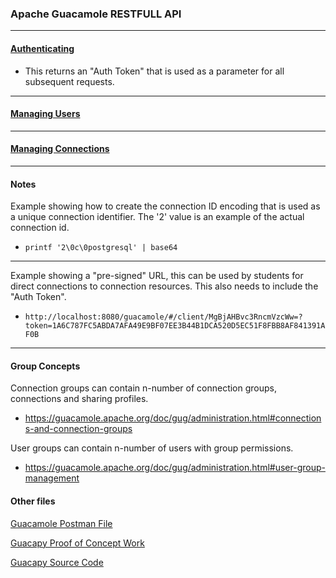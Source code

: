 ### Apache Guacamole RESTFULL API

***
#### [Authenticating](./Auth.md) 
- This returns an "Auth Token" that is used as a parameter for all subsequent requests.
***
#### [Managing Users](./User.md)
***
#### [Managing Connections](./Connection.md)
***
#### Notes

Example showing how to create the connection ID encoding that is used as a unique connection identifier.  The '2' value is an example of the actual connection id.
- `printf '2\0c\0postgresql' | base64`

***
Example showing a "pre-signed" URL, this can be used by students for direct connections to connection resources.  This also needs to include the "Auth Token".
- `http://localhost:8080/guacamole/#/client/MgBjAHBvc3RncmVzcWw=?token=1A6C787FC5ABDA7AFA49E9BF07EE3B44B1DCA520D5EC51F8FBB8AF841391AF0B`
***

#### Group Concepts

Connection groups can contain n-number of connection groups, connections and sharing profiles.
 - https://guacamole.apache.org/doc/gug/administration.html#connections-and-connection-groups

User groups can contain n-number of users with group permissions. 
- https://guacamole.apache.org/doc/gug/administration.html#user-group-management

#### Other files
[Guacamole Postman File](./Guacamole.postman_collection.json)

[Guacapy Proof of Concept Work](./main.py)

[Guacapy Source Code](./guacapy_source.py)



